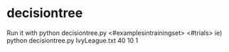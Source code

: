 decisiontree
============

Run it with python decisiontree.py <filename> <#examplesintrainingset> <#trials> <verbose>
ie) python decisiontree.py IvyLeague.txt 40 10 1

 
